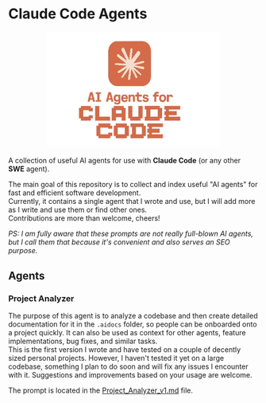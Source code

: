 # Claude Code Agents

<p align="center">
  <img src="logo.png" alt="Logo" width="350"/>
</p>

A collection of useful AI agents for use with **Claude Code** (or any other **SWE** agent).

The main goal of this repository is to collect and index useful "AI agents" for fast and efficient software development.  
Currently, it contains a single agent that I wrote and use, but I will add more as I write and use them or find other ones.  
Contributions are more than welcome, cheers!

*PS: I am fully aware that these prompts are not really full-blown AI agents, but I call them that because it's convenient and also serves an SEO purpose.*

## Agents

### Project Analyzer

The purpose of this agent is to analyze a codebase and then create detailed documentation for it in the `.aidocs` folder, so people can be onboarded onto a project quickly. It can also be used as context for other agents, feature implementations, bug fixes, and similar tasks.  
This is the first version I wrote and have tested on a couple of decently sized personal projects. However, I haven't tested it yet on a large codebase, something I plan to do soon and will fix any issues I encounter with it.
Suggestions and improvements based on your usage are welcome.

The prompt is located in the [Project_Analyzer_v1.md](Project_Analyzer_v1.md) file.
